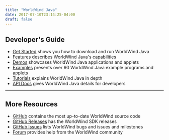 ```yaml
---
title: "WorldWind Java"
date: 2017-07-10T23:14:25-04:00
draft: false
---
```


## Developer's Guide

- [Get Started](/java/get-started/) shows you how to download and run WorldWind Java
- [Features](/java/features/) describes WorldWind Java's capabilities
- [Demos](/java/demos/) showcases WorldWind Java applications and applets
- [Examples](/java/examples) presents over 90 WorldWind Java example programs and applets
- [Tutorials](/java/tutorials/) explains WorldWind Java in depth
- [API Docs](https://nasaworldwind.github.io/WorldWindJava/) gives WorldWind Java details for developers

---

## More Resources

- [GitHub](https://github.com/NASAWorldWind/WorldWindJava/) contains the most up-to-date WorldWind source code
- [GitHub Releases](https://github.com/NASAWorldWind/WorldWindJava/releases/) has the WorldWind SDK releases
- [GitHub Issues](https://github.com/NASAWorldWind/WorldWindJava/issues/) lists WorldWind bugs and issues and milestones
- [Forum](https://forum.worldwindcentral.com/) provides help from the WorldWind community